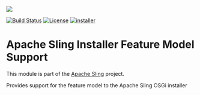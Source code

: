 [<img src="https://sling.apache.org/res/logos/sling.png"/>](https://sling.apache.org)

 [![Build Status](https://builds.apache.org/buildStatus/icon?job=Sling/sling-org-apache-sling-installer-factory-feature/master)](https://builds.apache.org/job/Sling/job/sling-org-apache-sling-installer-factory-feature/job/master) [![License](https://img.shields.io/badge/License-Apache%202.0-blue.svg)](https://www.apache.org/licenses/LICENSE-2.0) [![installer](https://sling.apache.org/badges/group-installer.svg)](https://github.com/apache/sling-aggregator/blob/master/docs/groups/installer.md)

# Apache Sling Installer Feature Model Support

This module is part of the [Apache Sling](https://sling.apache.org) project.

Provides support for the feature model to the Apache Sling OSGi installer
